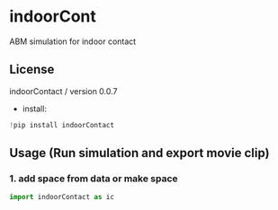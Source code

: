 # indoorCont
ABM simulation for indoor contact


## License
indoorContact / version 0.0.7
- install:

```python
!pip install indoorContact
```

## Usage (Run simulation and export movie clip)

### 1. add space from data or make space

``` python
import indoorContact as ic




```






